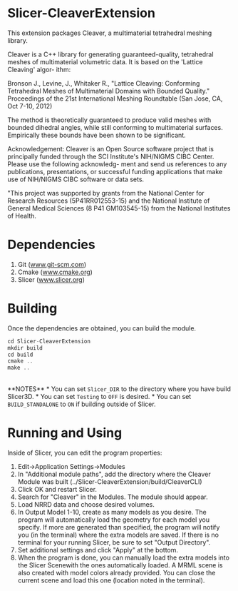 Slicer-CleaverExtension
=======================

This extension packages Cleaver, a multimaterial tetrahedral meshing library.

Cleaver is a C++ library for generating guaranteed-quality, tetrahedral meshes
of multimaterial volumetric data. It is based on the 'Lattice Cleaving' algor-
ithm:

Bronson J., Levine, J., Whitaker R., "Lattice Cleaving: Conforming Tetrahedral
Meshes of Multimaterial Domains with Bounded Quality." Proceedings of the 21st
International Meshing Roundtable (San Jose, CA, Oct 7-10, 2012)

The method is theoretically guaranteed to produce valid meshes with bounded
dihedral angles, while still conforming to multimaterial surfaces. Empirically
these bounds have been shown to be significant.


Acknowledgement: 
Cleaver is an Open Source software project that is principally funded through
the SCI Institute's NIH/NIGMS CIBC Center. Please use the following acknowledg-
ment and send us references to any publications, presentations, or successful
funding applications that make use of NIH/NIGMS CIBC software or data sets.

"This project was supported by grants from the National Center for Research
Resources (5P41RR012553-15) and the National Institute of General Medical 
Sciences (8 P41 GM103545-15) from the National Institutes of Health.

Dependencies
=======================

1. Git    (www.git-scm.com)
2. Cmake  (www.cmake.org)
3. Slicer (www.slicer.org)

Building
=======================

Once the dependencies are obtained, you can build the module.
```c++
cd Slicer-CleaverExtension
mkdir build
cd build
cmake ..
make .. 

```
<br/>
**NOTES**
 * You can set <code>Slicer_DIR</code> to the directory where you have build Slicer3D.
 * You can set <code>Testing</code> to <code>OFF</code> is desired.
 * You can set <code>BUILD_STANDALONE</code> to <code>ON</code> if building outside of Slicer.

Running and Using
=======================

Inside of Slicer, you can edit the program properties:

1. Edit->Application Settings->Modules
2. In "Additional module paths", add the directory where the Cleaver Module was built (../Slicer-CleaverExtension/build/CleaverCLI)
3. Click OK and restart Slicer.
4. Search for "Cleaver" in the Modules. The module should appear.
5. Load NRRD data and choose desired volumes.
6. In Output Model 1-10, create as many models as you desire. The program will automatically load the geometry for each model you specify. If more are generated than specified, the program will notify you (in the terminal) where the extra models are saved. If there is no terminal for your running Slicer, be sure to set "Output Directory".
7. Set additional settings and click "Apply" at the bottom.
8. When the program is done, you can manually load the extra models into the Slicer Scenewith the ones automatically loaded. A MRML scene is also created with model colors already provided. You can close the current scene and load this one (location noted in the terminal).
